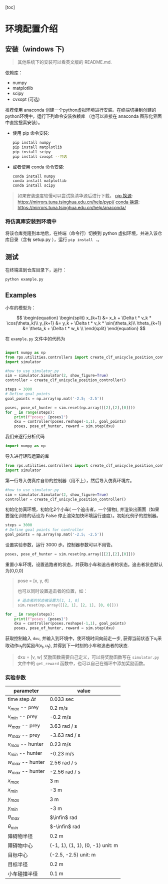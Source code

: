 [toc]

# 环境配置介绍

## 安装（windows 下)

> 其他系统下的安装可以看英文版的 README.md.

依赖库：

- numpy
- matplotlib
- scipy
- cvxopt (可选)

推荐使用 anaconda 创建一个python虚拟环境进行安装。在终端切换到创建的python环境中，运行下列命令安装依赖库 （也可以直接在 anaconda 图形化界面中直接搜索安装）。

- 使用 pip 命令安装:
    ```bash
    pip install numpy
    pip install matplotlib
    pip install scipy
    pip install cvxopt --可选
    ```
- 或者使用 conda 命令安装:
    ```bash
    conda install numpy
    conda install matplotlib
    conda install scipy
    ```

> 如果安装速度较慢可以尝试换清华源后进行下载。
> [pip 换源](https://mirrors.tuna.tsinghua.edu.cn/help/pypi/): https://mirrors.tuna.tsinghua.edu.cn/help/pypi/
> [conda 换源](https://mirrors.tuna.tsinghua.edu.cn/help/anaconda/): https://mirrors.tuna.tsinghua.edu.cn/help/anaconda/

### 将仿真库安装到环境中

将该仓库克隆到本地后，在终端（命令行）切换到 python 虚拟环境，并进入该仓库目录（含有 setup.py ），运行 `pip install .`。

## 测试

在终端进到仓库目录下，运行：

```bash
python example.py
```

## Examples

小车的模型为：

$$
\begin{equation}
    \begin{split}
        x_{k+1} &= x_k + \Delta t * v_k * \cos(\theta_k)\\
        y_{k+1} &= y_k + \Delta t * v_k * \sin(\theta_k)\\
        \theta_{k+1} &= \theta_k + \Delta t * w_k \\
    \end{split}
\end{equation}
$$

在 `example.py` 文件中的代码为

```py

import numpy as np
from rps.utilities.controllers import create_clf_unicycle_position_controller
import simulator

#how to use simulator.py
sim = simulator.Simulator(2, show_figure=True)
controller = create_clf_unicycle_position_controller()

steps = 3000
# Define goal points
goal_points = np.array(np.mat('-2.5; -2.5'))

poses, pose_of_hunter = sim.reset(np.array([[2],[2],[0]]))
for _ in range(steps):
	print(f"poses: {poses}")
	dxu = controller(poses.reshape(-1,1), goal_points)
	poses, pose_of_hunter, reward = sim.step(dxu)
```

我们来逐行分析代码

```py
import numpy as np
```
导入进行矩阵运算的库

```py
from rps.utilities.controllers import create_clf_unicycle_position_controller
import simulator
```
第一行导入仿真库自带的控制器（用不上），然后导入仿真环境库。

```py
#how to use simulator.py
sim = simulator.Simulator(2, show_figure=True)
controller = create_clf_unicycle_position_controller()
```
初始化仿真环境，初始化2个小车( 一个追击者，一个猎物), 并渲染出画面（如果要强化训练的话设为 False 停止渲染加快环境运行速度）。初始化例子的控制器。

```py
steps = 3000
# Define goal points for controller
goal_points = np.array(np.mat('-2.5; -2.5'))
```
设置实验参数，运行 3000 步。控制器参数可以不用管。

```py
poses, pose_of_hunter = sim.reset(np.array([[2],[2],[0]]))
```

重置小车环境，设置逃跑者的状态，并获取小车和追击者的状态。追击者状态默认为[0,0,0]
> pose = [x, y, $\theta$]
> 
> 也可以同时设置追击者的位置，如：
> ```py
> # 追击者的状态被设置为[1, 1, 0]
> sim.reset(np.array([[2, 1], [2, 1], [0, 0]]))
> ```

```py
for _ in range(steps):
	print(f"poses: {poses}")
	dxu = controller(poses.reshape(-1,1), goal_points)
	poses, pose_of_hunter, reward = sim.step(dxu)
```
获取控制输入 `dxu`, 并输入到环境中，使环境时间向前走一步, 获得当前状态下$x_t$采取动作$u_t$的奖励$R(x_t, u_t)$, 并得到下一时刻的小车和追击者的状态.
> dxu = [v, w] 
> 奖励函数需要自己定义，可以将奖励函数写在 `simulator.py` 文件中的 `get_reward` 函数中，也可以自己在循环中添加奖励函数。

### 实验参数

| parameter | value |
| --- | --- |
| time step $\Delta t$ | 0.033 sec |
| $v_{max}$ -- prey | 0.2 m/s |
| $v_{min}$ -- prey | -0.2 m/s |
| $w_{max}$ -- prey | 3.63 rad / s|
| $w_{max}$ -- prey | -3.63 rad / s|
| $v_{max}$ -- hunter | 0.23 m/s |
| $v_{min}$ -- hunter | -0.23 m/s |
| $w_{max}$ -- hunter | 2.56 rad / s|
| $w_{max}$ -- hunter | -2.56 rad / s|
| $x_{max}$ | 3 m|
| $x_{min}$ | -3 m|
| $y_{max}$ | 3 m|
| $y_{min}$ | -3 m|
| $\theta_{max}$ | $\infin$ rad |
| $\theta_{min}$ | $-\infin$ rad|
| 障碍物半径 | 0.2 m |
| 障碍物中心 | (-1, 1), (1, 1), (0, -1) unit: m|
| 目标中心 | (-2.5, -2.5) unit: m|
| 目标半径 | 0.2 m |
| 小车碰撞半径 | 0.1 m|
